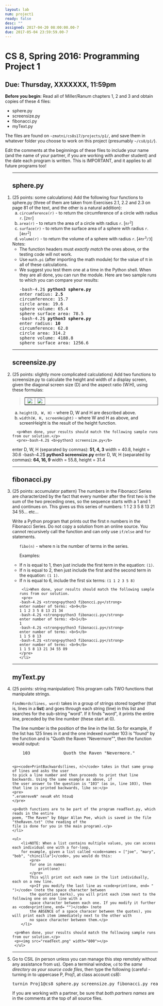 ```yaml
---
layout: lab
num: project1
ready: false
desc: ""
assigned: 2017-04-20 08:00:00.00-7
due: 2017-05-04 23:59:59.00-7
---
```

<div markdown="1">

<h1>CS 8, Spring 2016: Programming Project 1</h1>
<h2>Due: Thursday, XXXXXXX, 11:59pm</h2>

<strong>Before you begin:</strong>
Read all of Miller/Ranum chapters 1, 2 and 3 and obtain copies of these 4 files:
<ul>
    <li>sphere.py</li>
    <li>screensize.py</li>
    <li>fibonacci.py</li>
    <li>myText.py</li>
</ul>
	
The files are found on <code>~zmatni/cs8s17/projects/p1/</code>, and save
them in whatever folder you choose to work on this project (presumably <code>~/cs8/p1/</code>).
  
Edit the comments at the beginnings of these files to include your name (and the name of your partner, 
if you are working with another student) and the date each program is written.
This is IMPORTANT, and it applies to all future programs too!

<ol>

<hr>
<!-- PART 1-->
<h2>sphere.py</h2>
  <li>(25 points: some calculations) Add the following four functions to sphere.py (three of them are taken from
      Exercises 2.1, 2.2 and 2.3 on page 81 of the text, and the other is a natural addition):
    <ol type="a">
      <li><code>circumference(r)</code> - to return the circumference of a circle with radius
          <code>r</code>. [<code>2&pi;r</code>]</li>
      <li><code>area(r)</code> - to return the area of a circle with radius <code>r</code>.
          [<code>&pi;r<sup>2</sup></code>]</li>
      <li><code>surface(r)</code> - to return the surface area of a sphere with radius
          <code>r</code>. [<code>4&pi;r<sup>2</sup></code>]</li>
      <li><code>volume(r)</code> - to return the volume of a sphere with radius
          <code>r</code>. [<code>4&pi;r<sup>3</sup>/3</code>]</li>
    </ol>
    Notes:
    <ul type="circle">
      <li>The function headers must <em>exactly match</em> the ones above, or the testing code
          will not work.</li>
      <li>Use <code>math.pi</code> (after importing the math module) for the value of &pi; in all of
          these calculations.</li>
      <li>We suggest you test them one at a time in the Python shell. When they are all done, you
          can run the module. Here are two sample runs to which you can compare your results:
      <pre>-bash-4.2$ <b>python3 sphere.py</b> 
enter radius: <b>2.5</b>
circumference: 15.7
circle area: 19.6
sphere volume: 65.4
sphere surface area: 78.5
-bash-4.2$ <b>python3 sphere.py</b> 
enter radius: <b>10</b>
circumference: 62.8
circle area: 314.2
sphere volume: 4188.8
sphere surface area: 1256.6</pre></li>
    </ul>

<hr>
<!-- PART 2-->
<h2>screensize.py</h2>
  <li>(25 points: slightly more complicated calculations) Add two functions to screensize.py to calculate the height and width of a display
      screen, given the diagonal screen size (D) and the aspect ratio (W:H), using these formulas:
      <blockquote><table border="1" cellpadding="5"><tr>
      <td width="50%"><img src="heighteq.png"></td>
      <td width="50%"><img src="widtheq.png"></td>
      </tr></table></blockquote>
      <ol type="a">
        <li><code>height(D, W, H)</code> - where D, W and H are described above.</li>
        <li><code>width(W, H, screenHeight)</code> - where W and H as above, and screenHeight is the result of
           the height function.</li>
      </ol>

      <p>When done, your results should match the following sample runs from our solution.</p>
      <pre>-bash-4.2$ <b>python3 screensize.py</b> 
enter D, W, H (separated by commas): <b>51, 4, 3</b>
width = 40.8, height = 30.6
-bash-4.2$ <b>python3 screensize.py</b> 
enter D, W, H (separated by commas): <b>64, 16, 9</b>
width = 55.8, height = 31.4</pre></li>

<hr>
<!-- PART 3-->
<h2>fibonacci.py</h2>
  <li>(25 points: accumulator pattern) The numbers in the Fibonacci Series are characterized by the fact that 
  every number after the first two is the sum of the two preceding ones, so the sequence starts with a 1 and 1 
  and continues on. This gives us this series of numbers: 1 1 2 3 5 8 13 21 34 55… etc…
  <p>Write a Python program that prints out the first n numbers in the Fibonacci Series. Do not copy a solution from 
  an online source. You cannot recursively call the function and can only use <code>if/else</code> and <code>for</code> statements.</p>

<ul type="circle">
     <code>fibo(n)</code> - where n is the number of terms in the series.
	 <p>Examples:</p>
     <li>If n is equal to 1, then just include the first term in the equation: <code>(1)</code>.</li>
     <li>If n is equal to 2, then just include the first and the second term in the equation: <code>(1 1)</code>.</li>
     <li>If n is equal to 6, include the first six terms: <code>(1 1 2 3 5 8)</code></li>
     
     <li>When done, your results should match the following sample runs from our solution.
     <pre>
	-bash-4.2$ <strong>python3 fiboncci.py</strong> 
	enter number of terms: <b>9</b>
	1 1 2 3 5 8 13 21 34
	-bash-4.2$ <strong>python3 fibonacci.py</strong>
	enter number of terms: <b>1</b> 
	1
	-bash-4.2$ <strong>python3 fibonacci.py</strong>
	enter number of terms: <b>5</b>
	1 1 5 8 13
	-bash-4.2$ <strong>python3 fibonacci.py</strong>
	enter number of terms: <b>9</b>
	1 1 5 8 13 21 34 55 89
	</pre>
	</li>
</ul>

<hr>
<!-- PART 4-->
<h2>myText.py</h2>
  	<li>
	(25 points: string manipulation) This program calls TWO functions that manipulate strings.
  	<p><code>FindWords(lines, word)</code> takes in a group of strings stored together (that is, lines in a <b>list</b>) 
	and goes through each string (line) in this list and searches for the sub-string "word". If it finds 
	"word", it prints the entire line, preceded by the line number (these start at 0). </p>
	<p>The line number is the position of the line in the list. So for example, if the list has 125 lines in it and the one indexed 
	number 103 is "found" by the function and is "Quoth the Raven "Nevermore"", then the function would output:</p>
	<pre>
	103             Quoth the Raven "Nevermore." 
	</pre>
	
	<p><code>PrintBackwards(lines, n)</code> takes in that same group of lines and asks the user 
	to pick a line number and then proceeds to print that line backwards. Using the same example as above, if 
	the user answer to the question is "103" (as in, line 103), then that line is printed backwards, like so:</p>
	<pre>
	".eromreveN" nevaR eht htouQ
	</pre>

	<p>Both functions are to be part of the program readText.py, which reads in the entire 
	poem, "The Raven" by Edgar Allan Poe, which is saved in the file "theRaven.txt" (the reading of the 
	file is done for you in the main program).</p>
    </li>

    <ul>
        <li>NOTE: When a list contains multiple values, you can access each individual one with a for-loop, 
		for example, given a list called <code>names = ["joe", "mary", "bob", "chincilla"]</code>, you would do this: 
			<pre>
			for one in names:
				print(one)
			</pre>
			This will print out each name in the list individually, each on a new line.
       		<p>If you modify the last line as <code>print(one, end= " ")</code> (note the space character between 
			the quotation marks), you will print each item next to the following one on one line with a 
			space character between each one. If you modify it further as <code>print(one, end= "")</code> (note 
			the ABSENCE of a space characer between the quotes), you will print each item immediately next to the other with 
			no space character between them.</p>
        </li>

     <p>When done, your results should match the following sample runs from our solution.</p>
	 <p><img src="readText.png" width="800"></p>
     </ul>

<hr>
  <li>Go to CSIL (in person unless you can manage this step remotely without any
      assistance from us). Open a terminal window, <code>cd</code> to the
      <em>same directory as your source code files</em>, then type the following (careful -
      turning in to uppercase P, Proj1, at class account cs8):
      <pre>turnin Proj1@cs8 sphere.py screensize.py fibonacci.py readText.py theRaven.txt</pre>
      If you are working with a partner, be sure that <em>both partners names</em> are in the
      comments at the top of all source files.</li>
</ol>
</div>
